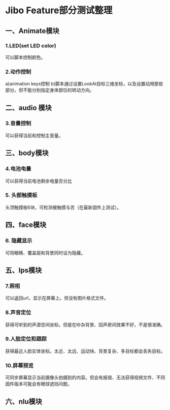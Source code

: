 # Jibo Feature部分测试整理
## 一、Animate模块
### 1.LED(set LED color)
可以脚本控制颜色。
### 2.动作控制
a)animation keys控制  b)脚本通过设置LookAt目标三维坐标，以及设置动用那些部分。但不能分别指定身体部位的转动方向。
## 二、audio 模块
### 3.音量控制
可以获得当前和控制主音量。
## 三、body模块
### 4.电池电量
可以获得当前电池剩余电量百分比
### 5. 头部触摸板
头顶触摸板6块，可检测被触摸与否（在最新固件上测试）。
## 四、face模块
### 6. 隐藏显示
可将眼睛、覆盖层和背景同时设为隐藏。
## 五、lps模块
### 7.照相
可以返回url，显示在屏幕上。但没有图片格式文件。
### 8.声音定位
获得可听到的声源空间坐标。但是在吵杂背景、回声房间效果不好，不是很准确。
### 9.人脸定位和跟踪
获得最近人脸实体坐标。太近、太远、运动快、背景复杂、多目标都会丢失目标。
### 10.屏幕预览
可同步屏幕显示当前摄像头拍摄到的内容。但会有报错、无法获得视频文件、不同固件版本可能会有眼球遮挡问题。
## 六、nlu模块





